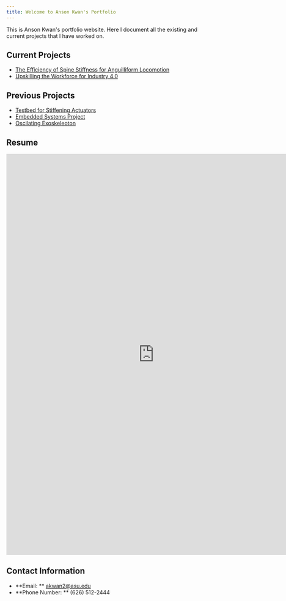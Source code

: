 ```yaml
---
title: Welcome to Anson Kwan's Portfolio
---
```


This is Anson Kwan's portfolio website. Here I document all the existing and current projects that I have worked on.

## Current Projects

* [The Efficiency of Spine Stiffness for Anguilliform Locomotion](/spines)
* [Upskilling the Workforce for Industry 4.0](/training_station)

## Previous Projects

* [Testbed for Stiffening Actuators](/kaiteki)
* [Embedded Systems Project](/embedded)
* [Oscilating Exoskeleoton](/exo)

## Resume

<embed src="https://aakwan.github.io/Images/Anson_Kwan_Resume.pdf" width="772px" height="1050px"/>

## Contact Information

 * **Email: ** akwan2@asu.edu
 * **Phone Number: ** (626) 512-2444
